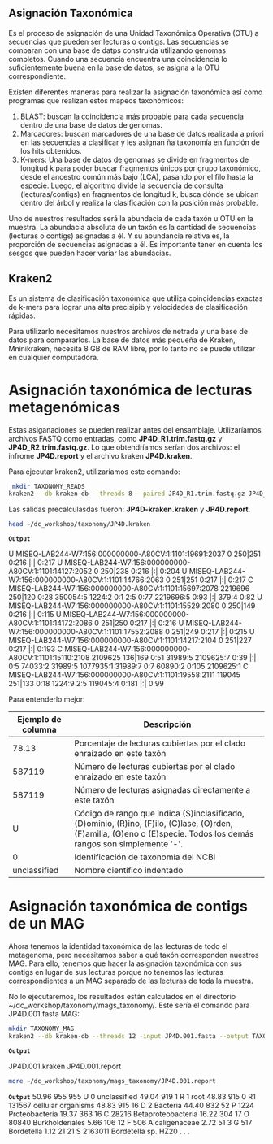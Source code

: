 ## Asignación Taxonómica 

Es el proceso de asignación de una Unidad Taxonómica Operativa (OTU) a secuencias que pueden ser lecturas o contigs. Las secuencias se comparan con una base de datps construida utilizando genomas completos. Cuando una secuencia encuentra una coincidencia lo suficientemente buena en la base de datos, se asigna a la OTU correspondiente. 

Existen diferentes maneras para realizar la asignación taxonómica así como programas que realizan estos mapeos taxonómicos:
1. BLAST: buscan la coincidencia más probable para cada secuencia dentro de una base de datos de genomas.
2. Marcadores: buscan marcadores de una base de datos realizada a priori en las secuencias a clasificar y les asignan ña taxonomía en función de los hits obtenidos.
3. K-mers: Una base de datos de genomas se divide en fragmentos de longitud k para poder buscar fragmentos únicos por grupo taxonómico, desde el ancestro común más bajo (LCA), pasando por el filo hasta la especie. Luego, el algoritmo divide la secuencia de consulta (lecturas/contigs) en fragmentos de longitud k, busca dónde se ubican dentro del árbol y realiza la clasificación con la posición más probable.

 Uno de nuestros resultados será la abundacia de cada taxón u OTU en la muestra. La abundacia absoluta de un taxón es la cantidad de secuencias (lecturas o contigs) asignadas a él. Y su abundancia relativa es, la proporción de secuencias asignadas a él. Es importante tener en cuenta los sesgos que pueden hacer variar las abundacias.

## Kraken2

  Es un sistema de clasificación taxonómica que utiliza coincidencias exactas de k-mers para lograr una alta precisipib y velocidades de clasificación rápidas.

  Para utilizarlo necesitamos nuestros archivos de netrada y una base de datos para compararlos. La base de datos más pequeña de Kraken, Mninikraken, necesita 8 GB  de RAM libre, por lo tanto no se puede utilizar en cualquier computadora.

  # Asignación taxonómica de lecturas metagenómicas

  Estas asiganaciones se pueden realizar antes del ensamblaje. Utilizaríamos archivos FASTQ como entradas, como  **JP4D_R1.trim.fastq.gz** y **JP4D_R2.trim.fastq.gz**.  Lo que obtendríamos serían dos archivos: el infrome **JP4D.report** y el archivo kraken **JP4D.kraken**.

  Para ejecutar kraken2, utilizaríamos este comando:

```bash
 mkdir TAXONOMY_READS
kraken2 --db kraken-db --threads 8 --paired JP4D_R1.trim.fastq.gz JP4D_R2.trim.fastq.gz --output TAXONOMY_READS/JP4D.kraken --report TAXONOMY_READS/JP4D.report
```

Las salidas precalculasdas fueron: **JP4D-kraken.kraken** y **JP4D.report**.

 ```bash
head ~/dc_workshop/taxonomy/JP4D.kraken
```

**`Output`** 

U	MISEQ-LAB244-W7:156:000000000-A80CV:1:1101:19691:2037	0	250|251	0:216 |:| 0:217
U	MISEQ-LAB244-W7:156:000000000-A80CV:1:1101:14127:2052	0	250|238	0:216 |:| 0:204
U	MISEQ-LAB244-W7:156:000000000-A80CV:1:1101:14766:2063	0	251|251	0:217 |:| 0:217
C	MISEQ-LAB244-W7:156:000000000-A80CV:1:1101:15697:2078	2219696	250|120	0:28 350054:5 1224:2 0:1 2:5 0:77 2219696:5 0:93 |:| 379:4 0:82
U	MISEQ-LAB244-W7:156:000000000-A80CV:1:1101:15529:2080	0	250|149	0:216 |:| 0:115
U	MISEQ-LAB244-W7:156:000000000-A80CV:1:1101:14172:2086	0	251|250	0:217 |:| 0:216
U	MISEQ-LAB244-W7:156:000000000-A80CV:1:1101:17552:2088	0	251|249	0:217 |:| 0:215
U	MISEQ-LAB244-W7:156:000000000-A80CV:1:1101:14217:2104	0	251|227	0:217 |:| 0:193
C	MISEQ-LAB244-W7:156:000000000-A80CV:1:1101:15110:2108	2109625	136|169	0:51 31989:5 2109625:7 0:39 |:| 0:5 74033:2 31989:5 1077935:1 31989:7 0:7 60890:2 0:105 2109625:1
C	MISEQ-LAB244-W7:156:000000000-A80CV:1:1101:19558:2111	119045	251|133	0:18 1224:9 2:5 119045:4 0:181 |:| 0:99

Para entenderlo mejor:

|Ejemplo de columna   |   Descripción    |
|---------------------|----------------- |
|78.13                |  Porcentaje de lecturas cubiertas por el clado enraizado en este taxón|
|587119               |  Número de lecturas cubiertas por el clado enraizado en este taxón|
| 587119              | Número de lecturas asignadas directamente a este taxón |
| U                  | Código de rango que indica (S)inclasificado, (D)ominio, (R)ino, (F)ilo, (C)lase, (O)rden, (F)amilia, (G)eno o (E)specie. Todos los demás rangos son simplemente '-'.|
| 0                    | Identificación de taxonomía del NCBI |
| unclassified         | Nombre científico indentado |

 # Asignación taxonómica de contigs de un MAG

Ahora tenemos la identidad taxonómica de las lecturas de todo el metagenoma, pero necesitamos saber a qué taxón corresponden nuestros MAG. Para ello, tenemos que hacer la asignación taxonómica con sus contigs en lugar de sus lecturas porque no tenemos las lecturas correspondientes a un MAG separado de las lecturas de toda la muestra.

No lo ejecutaremos, los resultados están calculados en el directorio ~/dc_workshop/taxonomy/mags_taxonomy/. Este sería el comando para JP4D.001.fasta MAG:

 ```bash
mkdir TAXONOMY_MAG
kraken2 --db kraken-db --threads 12 -input JP4D.001.fasta --output TAXONOMY_MAG/JP4D.001.kraken --report TAXONOMY_MAG/JP4D.001.report
```

**`Output`**

JP4D.001.kraken
JP4D.001.report

 ```bash
more ~/dc_workshop/taxonomy/mags_taxonomy/JP4D.001.report
```

**`Output`**
 50.96	955	955	U	0	unclassified
 49.04	919	1	R	1	root
 48.83	915	0	R1	131567	  cellular organisms
 48.83	915	16	D	2	    Bacteria
 44.40	832	52	P	1224	      Proteobacteria
 19.37	363	16	C	28216	        Betaproteobacteria
 16.22	304	17	O	80840	          Burkholderiales
  5.66	106	12	F	506	            Alcaligenaceae
  2.72	51	3	G	517	              Bordetella
  1.12	21	21	S	2163011	                Bordetella sp. HZ20
  .
  .
  .

  
